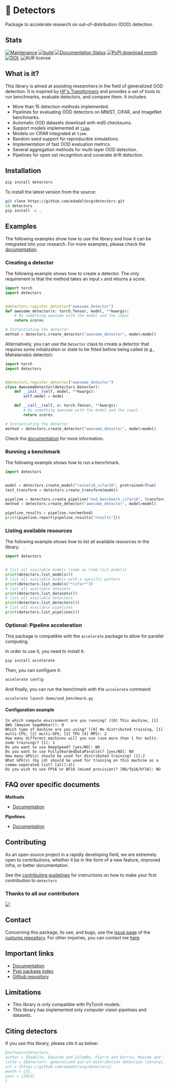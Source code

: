 # 🧐 Detectors

Package to accelerate research on out-of-distribution (OOD) detection.

## Stats

[![Maintenance](https://img.shields.io/badge/Maintained%3F-yes-green.svg)](https://github.com/edadaltocg/detectors/graphs/commit-activity)
[![build](https://github.com/edadaltocg/detectors/actions/workflows/build.yml/badge.svg)](https://github.com/edadaltocg/detectors/actions/workflows/build.yml)
[![Documentation Status](https://readthedocs.org/projects/detectors/badge/?version=latest)](http://detectors.readthedocs.io/?badge=latest)
[![PyPI download month](https://img.shields.io/pypi/dm/detectors.svg)](https://pypi.python.org/pypi/detectors/)
[![DOI:](https://zenodo.org/badge/DOI/.svg)](https://doi.org/)
![AUR license](https://img.shields.io/aur/license/detectors)

## What is it?

This library is aimed at assisting researchers in the field of generalized OOD detection. It is inspired by [HF's Transformers](https://https://github.com/huggingface/transformers) and provides a set of tools to run benchmarks, evaluate detectors, and compare them. It includes:

- More than 15 detection methods implemented.
- Pipelines for evaluating OOD detectors on MNIST, CIFAR, and ImageNet benchmarks.
- Automatic OOD datasets download with md5 checksums.
- Support models implemented at [`timm`](https://github.com/huggingface/pytorch-image-models).
- Models on CIFAR integrated at `timm`.
- Random seed support for reproducible simulations.
- Implementation of fast OOD evaluation metrics.
- Several aggregation methods for multi-layer OOD detection.
- Pipelines for open set recognition and covariate drift detection.

## Installation

```bash
pip install detectors
```

To install the latest version from the source:

```bash
git clone https://github.com/edadaltocg/detectors.git
cd detectors
pip install -e .
```

## Examples

The following examples show how to use the library and how it can be integrated into your research. For more examples, please check the [documentation](https://detectors.readthedocs.io/en/latest/use_cases/).

### Creating a detector

The following example shows how to create a detector. The only requirement is that the method takes an input `x` and returns a score.

```python
import torch
import detectors


@detectors.register_detector("awesome_detector")
def awesome_detector(x: torch.Tensor, model, **kwargs):
    # Do something awesome with the model and the input
    return scores

# Instantiating the detector
method = detectors.create_detector("awesome_detector", model=model)
```

Alternatively, you can use the `Detector` class to create a detector that requires some initialization or state to be fitted before being called (e.g., Mahalanobis detector):

```python
import torch
import detectors


@detectors.register_detector("awesome_detector")
class AwesomeDetector(detectors.Detector):
    def __init__(self, model, **kwargs):
        self.model = model

    def __call__(self, x: torch.Tensor, **kwargs):
        # Do something awesome with the model and the input
        return scores

# Instantiating the detector
method = detectors.create_detector("awesome_detector", model=model)
```

Check the [documentation](https://detectors.readthedocs.io/en/latest/use_cases/) for more information.

### Running a benchmark

The following example shows how to run a benchmark.

```python
import detectors


model = detectors.create_model("resnet18_cifar10", pretrained=True)
test_transform = detectors.create_transform(model)

pipeline = detectors.create_pipeline("ood_benchmark_cifar10", transform=test_transform)
method = detectors.create_detector("awesome_detector", model=model)

pipeline_results = pipeline.run(method)
print(pipeline.report(pipeline_results["results"]))
```

### Listing available resources

The following example shows how to list all available resources in the library.

```python
import detectors


# list all available models (same as timm.list_models)
print(detectors.list_models())
# list all available models with a specific pattern
print(detectors.list_models("*cifar*"))
# list all available datasets
print(detectors.list_datasets())
# list all available detectors
print(detectors.list_detectors())
# list all available pipelines
print(detectors.list_pipelines())
```

### Optional: Pipeline acceleration

This package is compatible with the `accelerate` package to allow for parallel computing.

In order to use it, you need to install it:

```bash
pip install accelerate
```

Then, you can configure it:

```bash
accelerate config
```

And finally, you can run the benchmark with the `accelerate` command:

```bash
accelerate launch demo/ood_benchmark.py
```

#### Configuration example

```text
In which compute environment are you running? ([0] This machine, [1] AWS (Amazon SageMaker)): 0
Which type of machine are you using? ([0] No distributed training, [1] multi-CPU, [2] multi-GPU, [3] TPU [4] MPS): 2
How many different machines will you use (use more than 1 for multi-node training)? [1]: 1
Do you want to use DeepSpeed? [yes/NO]: NO
Do you want to use FullyShardedDataParallel? [yes/NO]: NO
How many GPU(s) should be used for distributed training? [1]:2
What GPU(s) (by id) should be used for training on this machine as a comma-seperated list? [all]:all
Do you wish to use FP16 or BF16 (mixed precision)? [NO/fp16/bf16]: NO
```

## FAQ over specific documents

**Methods**

- [Documentation](https://detectors.readthedocs.io/en/latest/use_cases/)

**Pipelines**

- [Documentation](https://detectors.readthedocs.io/en/latest/use_cases/)

## Contributing

As an open source project in a rapidly developing field, we are extremely open to contributions, whether it be in the form of a new feature, improved infra, or better documentation.

See the [contributing guidelines](https://github.com/edadaltocg/detectors/blob/master/CONTRIBUTING.md) for instructions on how to make your first contribution to `detectors`

### Thanks to all our contributors

<a href="https://github.com/edadaltocg/detectors/graphs/contributors">
  <img src="https://contributors-img.web.app/image?repo=edadaltocg/detectors" />
</a>

## Contact

Concerning this package, its use, and bugs, use the [issue page](https://github.com/edadaltocg/detectors/issues) of the [ruptures repository](https://github.com/edadaltocg/detectors). For other inquiries, you can contact me [here](https://edadaltocg.github.io/contact/).

## Important links

- [Documentation](http://detectors.readthedocs.io/)
- [Pypi package index](https://pypi.python.org/pypi/detectors)
- [Github repository](https://github.com/edadaltocg/detectors)

## Limitations

- This library is only compatible with PyTorch models.
- This library has implemented only computer vision pipelines and datasets.

## Citing detectors

If you use this library, please cite it as below:

```bibtex
@software{detectors,
author = {Dadalto, Eduardo and Colombo, Pierre and Darrin, Maxime and Staerman, Guillaume and and Alberge, Florence and Duhamel, Pierre and Piantanida, Pablo},
title = {Detectors: generalized out-of-distribution detection library},
url = {https://github.com/edadaltocg/detectors},
month = {3},
year = {2023}
}
```
